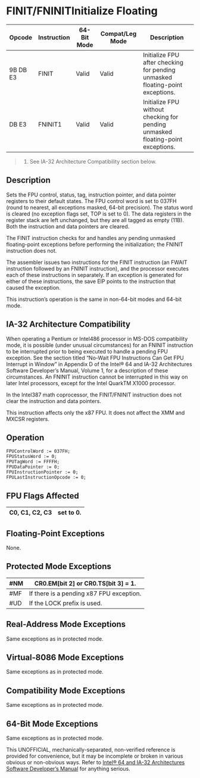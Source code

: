 # FINIT/FNINIT**Initialize Floating**

| Opcode   | Instruction | 64-Bit Mode | Compat/Leg Mode | Description                                                                     |
| -------- | ----------- | ----------- | --------------- | ------------------------------------------------------------------------------- |
| 9B DB E3 | FINIT       | Valid       | Valid           | Initialize FPU after checking for pending unmasked floating-point exceptions.   |
| DB E3    | FNINIT1     | Valid       | Valid           | Initialize FPU without checking for pending unmasked floating-point exceptions. |

> 1. See IA-32 Architecture Compatibility section below.

## Description

Sets the FPU control, status, tag, instruction pointer, and data pointer registers to their default states. The FPU control word is set to 037FH (round to nearest, all exceptions masked, 64-bit precision). The status word is cleared (no exception flags set, TOP is set to 0). The data registers in the register stack are left unchanged, but they are all tagged as empty (11B). Both the instruction and data pointers are cleared.

The FINIT instruction checks for and handles any pending unmasked floating-point exceptions before performing the initialization; the FNINIT instruction does not.

The assembler issues two instructions for the FINIT instruction (an FWAIT instruction followed by an FNINIT instruction), and the processor executes each of these instructions in separately. If an exception is generated for either of these instructions, the save EIP points to the instruction that caused the exception.

This instruction’s operation is the same in non-64-bit modes and 64-bit mode.

## IA-32 Architecture Compatibility

When operating a Pentium or Intel486 processor in MS-DOS compatibility mode, it is possible (under unusual circumstances) for an FNINIT instruction to be interrupted prior to being executed to handle a pending FPU exception. See the section titled “No-Wait FPU Instructions Can Get FPU Interrupt in Window” in Appendix D of the Intel® 64 and IA-32 Architectures Software Developer’s Manual, Volume 1, for a description of these circumstances. An FNINIT instruction cannot be interrupted in this way on later Intel processors, except for the Intel QuarkTM X1000 processor.

In the Intel387 math coprocessor, the FINIT/FNINIT instruction does not clear the instruction and data pointers.

This instruction affects only the x87 FPU. It does not affect the XMM and MXCSR registers.

## Operation

```
FPUControlWord := 037FH;
FPUStatusWord := 0;
FPUTagWord := FFFFH;
FPUDataPointer := 0;
FPUInstructionPointer := 0;
FPULastInstructionOpcode := 0;

```

## FPU Flags Affected

| C0, C1, C2, C3 | set to 0. |
| -------------- | --------- |

## Floating-Point Exceptions

None.

## Protected Mode Exceptions

| \#​NM  | CR0.EM[bit 2] or CR0.TS[bit 3] = 1.      |
| ------ | ---------------------------------------- |
| \#​​MF | If there is a pending x87 FPU exception. |
| #​​​UD | If the LOCK prefix is used.              |

## Real-Address Mode Exceptions

Same exceptions as in protected mode.

## Virtual-8086 Mode Exceptions

Same exceptions as in protected mode.

## Compatibility Mode Exceptions

Same exceptions as in protected mode.

## 64-Bit Mode Exceptions

Same exceptions as in protected mode.

This UNOFFICIAL, mechanically-separated, non-verified reference is provided for convenience, but it may be
incomplete or broken in various obvious or non-obvious
ways. Refer to [Intel® 64 and IA-32 Architectures Software Developer’s Manual](https://software.intel.com/en-us/download/intel-64-and-ia-32-architectures-sdm-combined-volumes-1-2a-2b-2c-2d-3a-3b-3c-3d-and-4) for anything serious.
